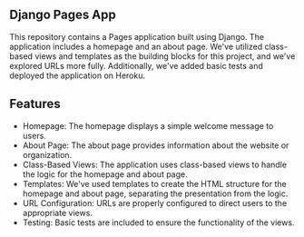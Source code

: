 ## Django Pages App
<p>This repository contains a Pages application built using Django. The application includes
  a homepage and an about page. We've utilized class-based views and templates as the building blocks for 
  this project, and we've explored URLs more fully. Additionally, we've added basic tests and deployed the application on Heroku.</p>

## Features
<ul>
<li>Homepage: The homepage displays a simple welcome message to users.</li>

<li>About Page: The about page provides information about the website or organization.</li>

<li>Class-Based Views: The application uses class-based views to handle the logic for the homepage and about page.</li>

<li>Templates: We've used templates to create the HTML structure for the homepage and about page, separating the presentation from the logic.</li>

<li>URL Configuration: URLs are properly configured to direct users to the appropriate views.</li>

<li>Testing: Basic tests are included to ensure the functionality of the views.</li>
</ul>
